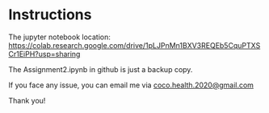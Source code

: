 # Instructions
The jupyter notebook location: https://colab.research.google.com/drive/1pLJPnMn1BXV3REQEb5CquPTXSCr1EiPH?usp=sharing

The Assignment2.ipynb in github is just a backup copy. 

If you face any issue, you can email me via coco.health.2020@gmail.com

Thank you! 
